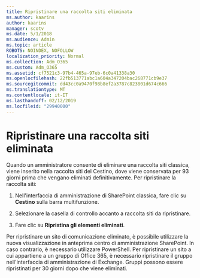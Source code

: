 ```yaml
---
title: Ripristinare una raccolta siti eliminata
ms.author: kaarins
author: kaarins
manager: scotv
ms.date: 5/1/2018
ms.audience: Admin
ms.topic: article
ROBOTS: NOINDEX, NOFOLLOW
localization_priority: Normal
ms.collection: Adm_O365
ms.custom: Adm_O365
ms.assetid: cf7521c3-97b4-465a-97eb-6c0a41338a30
ms.openlocfilehash: 22fb513771abc1a604a347204bac268771cb9e37
ms.sourcegitcommit: dd43cc0a9470f98b8ef2a3787c823801d674c666
ms.translationtype: MT
ms.contentlocale: it-IT
ms.lasthandoff: 02/12/2019
ms.locfileid: "29940000"
---
```

# <a name="restore-a-deleted-site-collection"></a>Ripristinare una raccolta siti eliminata

Quando un amministratore consente di eliminare una raccolta siti classica, viene inserito nella raccolta siti del Cestino, dove viene conservata per 93 giorni prima che vengano eliminati definitivamente. Per ripristinare la raccolta siti:
  
1. Nell'interfaccia di amministrazione di SharePoint classica, fare clic su **Cestino** sulla barra multifunzione. 
    
2. Selezionare la casella di controllo accanto a raccolta siti da ripristinare.
    
3. Fare clic su **Ripristina gli elementi eliminati**.
    
Per ripristinare un sito di comunicazione eliminato, è possibile utilizzare la nuova visualizzazione in anteprima centro di amministrazione SharePoint. In caso contrario, è necessario utilizzare PowerShell. Per ripristinare un sito a cui appartiene a un gruppo di Office 365, è necessario ripristinare il gruppo nell'interfaccia di amministrazione di Exchange. Gruppi possono essere ripristinati per 30 giorni dopo che viene eliminati.
  

